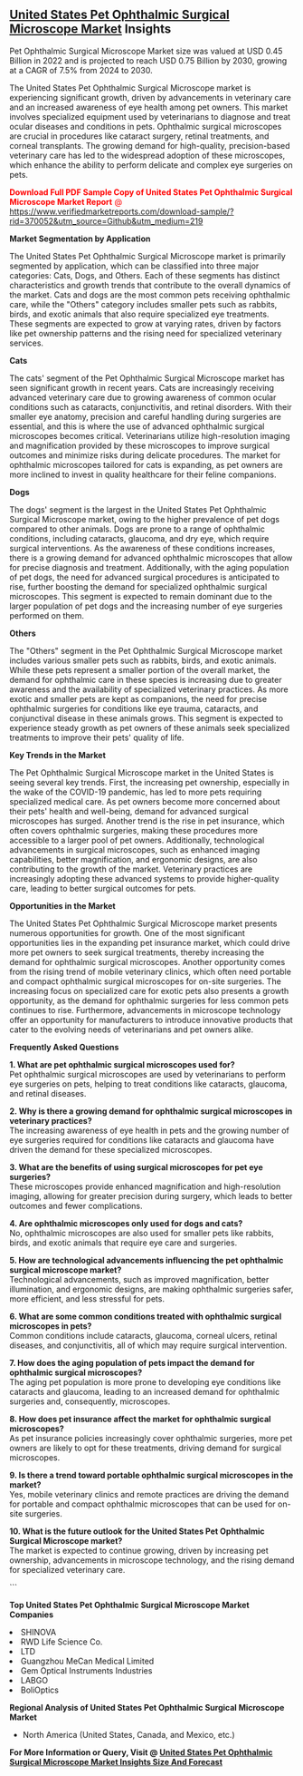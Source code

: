 <h2><a href="https://www.verifiedmarketreports.com/download-sample/?rid=370052&amp;utm_source=Github&amp;utm_medium=219" target="_blank">United States Pet Ophthalmic Surgical Microscope Market</a> Insights</h2><p>Pet Ophthalmic Surgical Microscope Market size was valued at USD 0.45 Billion in 2022 and is projected to reach USD 0.75 Billion by 2030, growing at a CAGR of 7.5% from 2024 to 2030.</p><p> <p>The United States Pet Ophthalmic Surgical Microscope market is experiencing significant growth, driven by advancements in veterinary care and an increased awareness of eye health among pet owners. This market involves specialized equipment used by veterinarians to diagnose and treat ocular diseases and conditions in pets. Ophthalmic surgical microscopes are crucial in procedures like cataract surgery, retinal treatments, and corneal transplants. The growing demand for high-quality, precision-based veterinary care has led to the widespread adoption of these microscopes, which enhance the ability to perform delicate and complex eye surgeries on pets. <p><span class=""><span style="color: #ff0000;"><strong>Download Full PDF Sample Copy of United States Pet Ophthalmic Surgical Microscope Market Report</strong> @ </span><a href="https://www.verifiedmarketreports.com/download-sample/?rid=370052&amp;utm_source=Github&amp;utm_medium=219" target="_blank">https://www.verifiedmarketreports.com/download-sample/?rid=370052&amp;utm_source=Github&amp;utm_medium=219</a></span></p></p> <p><strong>Market Segmentation by Application</strong></p> <p>The United States Pet Ophthalmic Surgical Microscope market is primarily segmented by application, which can be classified into three major categories: Cats, Dogs, and Others. Each of these segments has distinct characteristics and growth trends that contribute to the overall dynamics of the market. Cats and dogs are the most common pets receiving ophthalmic care, while the "Others" category includes smaller pets such as rabbits, birds, and exotic animals that also require specialized eye treatments. These segments are expected to grow at varying rates, driven by factors like pet ownership patterns and the rising need for specialized veterinary services.</p> <p><strong>Cats</strong></p> <p>The cats' segment of the Pet Ophthalmic Surgical Microscope market has seen significant growth in recent years. Cats are increasingly receiving advanced veterinary care due to growing awareness of common ocular conditions such as cataracts, conjunctivitis, and retinal disorders. With their smaller eye anatomy, precision and careful handling during surgeries are essential, and this is where the use of advanced ophthalmic surgical microscopes becomes critical. Veterinarians utilize high-resolution imaging and magnification provided by these microscopes to improve surgical outcomes and minimize risks during delicate procedures. The market for ophthalmic microscopes tailored for cats is expanding, as pet owners are more inclined to invest in quality healthcare for their feline companions.</p> <p><strong>Dogs</strong></p> <p>The dogs' segment is the largest in the United States Pet Ophthalmic Surgical Microscope market, owing to the higher prevalence of pet dogs compared to other animals. Dogs are prone to a range of ophthalmic conditions, including cataracts, glaucoma, and dry eye, which require surgical interventions. As the awareness of these conditions increases, there is a growing demand for advanced ophthalmic microscopes that allow for precise diagnosis and treatment. Additionally, with the aging population of pet dogs, the need for advanced surgical procedures is anticipated to rise, further boosting the demand for specialized ophthalmic surgical microscopes. This segment is expected to remain dominant due to the larger population of pet dogs and the increasing number of eye surgeries performed on them.</p> <p><strong>Others</strong></p> <p>The "Others" segment in the Pet Ophthalmic Surgical Microscope market includes various smaller pets such as rabbits, birds, and exotic animals. While these pets represent a smaller portion of the overall market, the demand for ophthalmic care in these species is increasing due to greater awareness and the availability of specialized veterinary practices. As more exotic and smaller pets are kept as companions, the need for precise ophthalmic surgeries for conditions like eye trauma, cataracts, and conjunctival disease in these animals grows. This segment is expected to experience steady growth as pet owners of these animals seek specialized treatments to improve their pets' quality of life.</p> <p><strong>Key Trends in the Market</strong></p> <p>The Pet Ophthalmic Surgical Microscope market in the United States is seeing several key trends. First, the increasing pet ownership, especially in the wake of the COVID-19 pandemic, has led to more pets requiring specialized medical care. As pet owners become more concerned about their pets' health and well-being, demand for advanced surgical microscopes has surged. Another trend is the rise in pet insurance, which often covers ophthalmic surgeries, making these procedures more accessible to a larger pool of pet owners. Additionally, technological advancements in surgical microscopes, such as enhanced imaging capabilities, better magnification, and ergonomic designs, are also contributing to the growth of the market. Veterinary practices are increasingly adopting these advanced systems to provide higher-quality care, leading to better surgical outcomes for pets.</p> <p><strong>Opportunities in the Market</strong></p> <p>The United States Pet Ophthalmic Surgical Microscope market presents numerous opportunities for growth. One of the most significant opportunities lies in the expanding pet insurance market, which could drive more pet owners to seek surgical treatments, thereby increasing the demand for ophthalmic surgical microscopes. Another opportunity comes from the rising trend of mobile veterinary clinics, which often need portable and compact ophthalmic surgical microscopes for on-site surgeries. The increasing focus on specialized care for exotic pets also presents a growth opportunity, as the demand for ophthalmic surgeries for less common pets continues to rise. Furthermore, advancements in microscope technology offer an opportunity for manufacturers to introduce innovative products that cater to the evolving needs of veterinarians and pet owners alike.</p> <p><strong>Frequently Asked Questions</strong></p> <p><strong>1. What are pet ophthalmic surgical microscopes used for?</strong><br>Pet ophthalmic surgical microscopes are used by veterinarians to perform eye surgeries on pets, helping to treat conditions like cataracts, glaucoma, and retinal diseases.</p> <p><strong>2. Why is there a growing demand for ophthalmic surgical microscopes in veterinary practices?</strong><br>The increasing awareness of eye health in pets and the growing number of eye surgeries required for conditions like cataracts and glaucoma have driven the demand for these specialized microscopes.</p> <p><strong>3. What are the benefits of using surgical microscopes for pet eye surgeries?</strong><br>These microscopes provide enhanced magnification and high-resolution imaging, allowing for greater precision during surgery, which leads to better outcomes and fewer complications.</p> <p><strong>4. Are ophthalmic microscopes only used for dogs and cats?</strong><br>No, ophthalmic microscopes are also used for smaller pets like rabbits, birds, and exotic animals that require eye care and surgeries.</p> <p><strong>5. How are technological advancements influencing the pet ophthalmic surgical microscope market?</strong><br>Technological advancements, such as improved magnification, better illumination, and ergonomic designs, are making ophthalmic surgeries safer, more efficient, and less stressful for pets.</p> <p><strong>6. What are some common conditions treated with ophthalmic surgical microscopes in pets?</strong><br>Common conditions include cataracts, glaucoma, corneal ulcers, retinal diseases, and conjunctivitis, all of which may require surgical intervention.</p> <p><strong>7. How does the aging population of pets impact the demand for ophthalmic surgical microscopes?</strong><br>The aging pet population is more prone to developing eye conditions like cataracts and glaucoma, leading to an increased demand for ophthalmic surgeries and, consequently, microscopes.</p> <p><strong>8. How does pet insurance affect the market for ophthalmic surgical microscopes?</strong><br>As pet insurance policies increasingly cover ophthalmic surgeries, more pet owners are likely to opt for these treatments, driving demand for surgical microscopes.</p> <p><strong>9. Is there a trend toward portable ophthalmic surgical microscopes in the market?</strong><br>Yes, mobile veterinary clinics and remote practices are driving the demand for portable and compact ophthalmic microscopes that can be used for on-site surgeries.</p> <p><strong>10. What is the future outlook for the United States Pet Ophthalmic Surgical Microscope market?</strong><br>The market is expected to continue growing, driven by increasing pet ownership, advancements in microscope technology, and the rising demand for specialized veterinary care.</p> ```</p><p><strong>Top United States Pet Ophthalmic Surgical Microscope Market Companies</strong></p><div data-test-id=""><p><li>SHINOVA</li><li> RWD Life Science Co.</li><li>LTD</li><li> Guangzhou MeCan Medical Limited</li><li> Gem Optical Instruments Industries</li><li> LABGO</li><li> BoliOptics</li></p><div><strong>Regional Analysis of&nbsp;United States Pet Ophthalmic Surgical Microscope Market</strong></div><ul><li dir="ltr"><p dir="ltr">North America&nbsp;(United States, Canada, and Mexico, etc.)</p></li></ul><p><strong>For More Information or Query, Visit @&nbsp;</strong><strong><a href="https://www.verifiedmarketreports.com/product/pet-ophthalmic-surgical-microscope-market/?utm_source=Github&amp;utm_medium=219" target="_blank">United States Pet Ophthalmic Surgical Microscope Market Insights Size And Forecast</a></strong></p></div>
